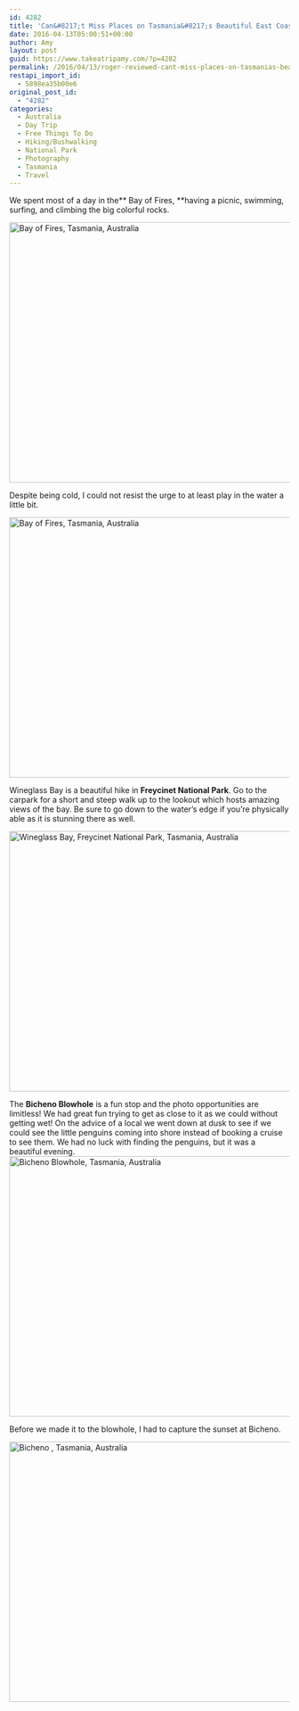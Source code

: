 ```yaml
---
id: 4282
title: 'Can&#8217;t Miss Places on Tasmania&#8217;s Beautiful East Coast'
date: 2016-04-13T05:00:51+00:00
author: Amy
layout: post
guid: https://www.takeatripamy.com/?p=4282
permalink: /2016/04/13/roger-reviewed-cant-miss-places-on-tasmanias-beautiful-east-coast/
restapi_import_id:
  - 5898ea35b00e6
original_post_id:
  - "4282"
categories:
  - Australia
  - Day Trip
  - Free Things To Do
  - Hiking/Bushwalking
  - National Park
  - Photography
  - Tasmania
  - Travel
---
```

We spent most of a day in the** Bay of Fires, **having a picnic, swimming, surfing, and climbing the big colorful rocks.

<img class="alignnone size-full wp-image-4284" src="http://exploringducky.files.wordpress.com/2016/03/bay-of-fires-12.jpg" alt="Bay of Fires, Tasmania, Australia" width="623" height="467" />

Despite being cold, I could not resist the urge to at least play in the water a little bit.

<img class="alignnone size-full wp-image-4285" src="http://exploringducky.files.wordpress.com/2016/03/bay-of-fires-3-edit2.jpg" alt="Bay of Fires, Tasmania, Australia" width="623" height="467" />

Wineglass Bay is a beautiful hike in **Freycinet National Park**. Go to the carpark for a short and steep walk up to the lookout which hosts amazing views of the bay. Be sure to go down to the water&#8217;s edge if you&#8217;re physically able as it is stunning there as well.

<img class="alignnone size-full wp-image-4288" src="http://exploringducky.files.wordpress.com/2016/03/img_44692.jpg" alt="Wineglass Bay, Freycinet National Park, Tasmania, Australia" width="623" height="467" />

The **Bicheno Blowhole** is a fun stop and the photo opportunities are limitless! We had great fun trying to get as close to it as we could without getting wet! On the advice of a local we went down at dusk to see if we could see the little penguins coming into shore instead of booking a cruise to see them. We had no luck with finding the penguins, but it was a beautiful evening. <img class="alignnone size-full wp-image-4287" src="http://exploringducky.files.wordpress.com/2016/03/bichino-4-edit2.jpg" alt="Bicheno Blowhole, Tasmania, Australia" width="623" height="467" />

Before we made it to the blowhole, I had to capture the sunset at Bicheno.

<img class="alignnone size-full wp-image-4283" src="http://exploringducky.files.wordpress.com/2016/03/bichino-52.jpg" alt="Bicheno , Tasmania, Australia" width="623" height="467" />

&nbsp;